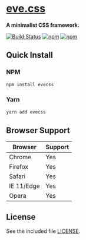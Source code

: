 # [eve.css](https://hpivanov.github.io/evecss)

**A minimalist CSS framework.**

[![Build Status](https://travis-ci.org/hpivanov/evecss.svg?branch=master)](https://travis-ci.org/hpivanov/evecss)
[![npm](https://img.shields.io/npm/v/evecss.svg)](https://www.npmjs.com/package/evecss)
[![npm](https://img.shields.io/npm/dm/evecss.svg)](https://www.npmjs.com/package/evecss)

## Quick Install

### NPM

```sh
npm install evecss
```

### Yarn

```sh
yarn add evecss
```

## Browser Support

| Browser | Support |
|---------|---------|
| Chrome | Yes |
| Firefox | Yes |
| Safari | Yes |
| IE 11/Edge | Yes |
| Opera | Yes |

## License

See the included file [LICENSE](https://github.com/hpivanov/evecss/blob/master/LICENSE).
